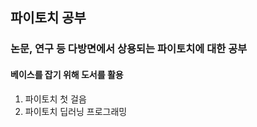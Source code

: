 ## 파이토치 공부

### 논문, 연구 등 다방면에서 상용되는 파이토치에 대한 공부
#### 베이스를 잡기 위해 도서를 활용
1. 파이토치 첫 걸음
2. 파이토치 딥러닝 프로그래밍
